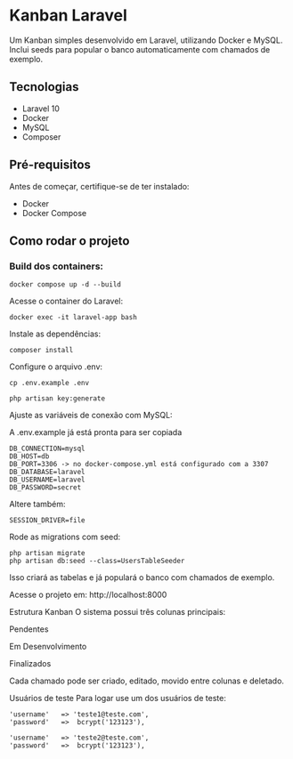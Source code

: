 # Kanban Laravel

Um Kanban simples desenvolvido em Laravel, utilizando Docker e MySQL.  
Inclui seeds para popular o banco automaticamente com chamados de exemplo.

## Tecnologias

- Laravel 10
- Docker
- MySQL
- Composer

## Pré-requisitos

Antes de começar, certifique-se de ter instalado:

- Docker
- Docker Compose

## Como rodar o projeto

### Build dos containers:

```
docker compose up -d --build
```
Acesse o container do Laravel:

```
docker exec -it laravel-app bash
```
Instale as dependências:
```
composer install
```
Configure o arquivo .env:

```
cp .env.example .env
```
```
php artisan key:generate
```
Ajuste as variáveis de conexão com MySQL:

A .env.example já está pronta para ser copiada


```
DB_CONNECTION=mysql
DB_HOST=db
DB_PORT=3306 -> no docker-compose.yml está configurado com a 3307
DB_DATABASE=laravel
DB_USERNAME=laravel
DB_PASSWORD=secret
```
Altere também:
```
SESSION_DRIVER=file
```
Rode as migrations com seed:
```
php artisan migrate
php artisan db:seed --class=UsersTableSeeder
```

Isso criará as tabelas e já populará o banco com chamados de exemplo.

Acesse o projeto em: http://localhost:8000

Estrutura Kanban
O sistema possui três colunas principais:

Pendentes

Em Desenvolvimento

Finalizados

Cada chamado pode ser criado, editado, movido entre colunas e deletado.

Usuários de teste
Para logar use um dos usuários de teste:
```
'username'   => 'teste1@teste.com', 
'password'   =>  bcrypt('123123'),

'username'   => 'teste2@teste.com',
'password'   =>  bcrypt('123123'),
```

